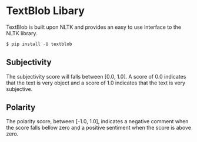 # TextBlob Libary

TextBlob is built upon NLTK and provides an easy to use interface to the NLTK library.

```python
$ pip install -U textblob
```
## Subjectivity
The subjectivity score will falls between [0.0, 1.0]. A score of 0.0 indicates that the text is very object and a score of 1.0 indicates that the text is very subjective.

## Polarity
The polarity score, between [-1.0, 1.0], indicates a negative comment when the score falls bellow zero and a positive sentiment when the score is above zero.